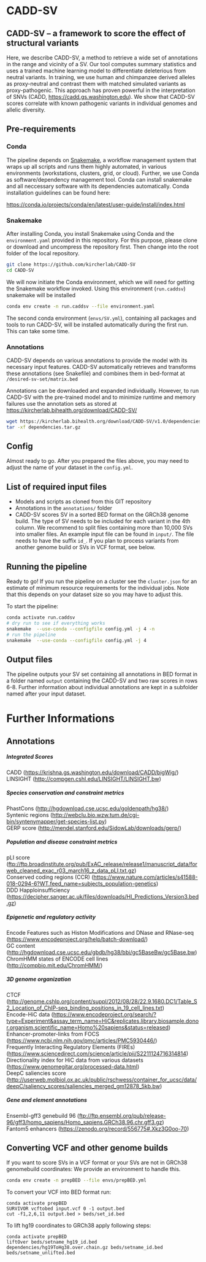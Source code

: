 # CADD-SV 

## CADD-SV – a framework to score the effect of structural variants 

Here, we describe CADD-SV, a method to retrieve a wide set of annotations in the range and vicinity of a SV. Our tool computes summary statistics and uses a trained machine learning model to differentiate deleterious from neutral variants. In training, we use human and chimpanzee derived alleles as proxy-neutral and contrast them with matched simulated variants as proxy-pathogenic. This approach has proven powerful in the interpretation of SNVs (CADD, https://cadd.gs.washington.edu). We show that CADD-SV scores correlate with known pathogenic variants in individual genomes and allelic diversity.


## Pre-requirements

### Conda

The pipeline depends on [Snakemake](https://snakemake.readthedocs.io/en/stable/), a workflow management system that wraps up all scripts and runs them highly automated, in various environments (workstations, clusters, grid, or cloud). Further, we use Conda as software/dependency management tool. Conda can install snakemake and all neccessary software with its dependencies automatically. Conda installation guidelines can be found here:

https://conda.io/projects/conda/en/latest/user-guide/install/index.html

### Snakemake

After installing Conda, you install Snakemake using Conda and the `environment.yaml` provided in this repository. For this purpose, please clone or download and uncompress the repository first. Then change into the root folder of the local repository. 

```bash
git clone https://github.com/kircherlab/CADD-SV
cd CADD-SV
```

We will now initiate the Conda environment, which we will need for getting the Snakemake workflow invoked. Using this environment (`run.caddsv`) snakemake will be installed

```bash
conda env create -n run.caddsv --file environment.yaml
```

The second conda environment (`envs/SV.yml`), containing all packages and tools to run CADD-SV, will be installed automatically during the first run. This can take some time.

### Annotations

CADD-SV depends on various annotations to provide the model with its necessary input features. CADD-SV automatically retrieves and transforms these annotations (see Snakefile) and combines them in bed-format at `/desired-sv-set/matrix.bed`

Annotations can be downloaded and expanded individually. However, to run CADD-SV with the pre-trained model and to minimize runtime and memory failures use the annotation sets as stored at https://kircherlab.bihealth.org/download/CADD-SV/

```bash
wget https://kircherlab.bihealth.org/download/CADD-SV/v1.0/dependencies.tar.gz
tar -xf dependencies.tar.gz
```

## Config

Almost ready to go. After you prepared the files above, you may need to adjust the name of your dataset in the `config.yml`. 

## List of required input files

- Models and scripts as cloned from this GIT repository
- Annotations in the `annotations/` folder
- CADD-SV scores SV in a sorted BED format on the GRCh38 genome build. The type of SV needs to be included for each variant in the 4th column. We recommend to split files containing more than 10,000 SVs into smaller files. An example input file can be found in `input/`. The file needs to have the suffix `id_`. If you plan to process variants from another genome build or SVs in VCF format, see below.

## Running the pipeline

Ready to go! If you run the pipeline on a cluster see the `cluster.json` for an estimate of minimum resource requirements for the individual jobs. Note that this depends on your dataset size so you may have to adjust this.

To start the pipeline:

```bash
conda activate run.caddsv
# dry run to see if everything works
snakemake  --use-conda --configfile config.yml -j 4 -n
# run the pipeline
snakemake  --use-conda --configfile config.yml -j 4
```

## Output files

The pipeline outputs your SV set containing all annotations in BED format in a folder named `output` containing the CADD-SV and two raw scores in rows 6-8.
Further information about individual annotations are kept in a subfolder named after your input dataset.


# Further Informations

## Annotations

##### Integrated Scores
CADD (https://krishna.gs.washington.edu/download/CADD/bigWig/) \
LINSIGHT (http://compgen.cshl.edu/LINSIGHT/LINSIGHT.bw) 

##### Species conservation and constraint metrics
PhastCons (http://hgdownload.cse.ucsc.edu/goldenpath/hg38/) \
Syntenic regions (http://webclu.bio.wzw.tum.de/cgi-bin/syntenymapper/get-species-list.py) \
GERP score (http://mendel.stanford.edu/SidowLab/downloads/gerp/) 

##### Population and disease constraint metrics
pLI score (ftp://ftp.broadinstitute.org/pub/ExAC_release/release1/manuscript_data/forweb_cleaned_exac_r03_march16_z_data_pLI.txt.gz) \
Conserved coding regions (CCR) (https://www.nature.com/articles/s41588-018-0294-6?WT.feed_name=subjects_population-genetics) \
DDD Happloinsufficiency (https://decipher.sanger.ac.uk/files/downloads/HI_Predictions_Version3.bed.gz) 

##### Epigenetic and regulatory activity
Encode Features such as Histon Modifications and DNase and RNase-seq (https://www.encodeproject.org/help/batch-download/) \
GC content (http://hgdownload.cse.ucsc.edu/gbdb/hg38/bbi/gc5BaseBw/gc5Base.bw) \
ChromHMM states of ENCODE cell lines (http://compbio.mit.edu/ChromHMM/) 

##### 3D genome organization
CTCF (http://genome.cshlp.org/content/suppl/2012/08/28/22.9.1680.DC1/Table_S2_Location_of_ChIP-seq_binding_positions_in_19_cell_lines.txt) \
Encode-HiC data (https://www.encodeproject.org/search/?type=Experiment&assay_term_name=HiC&replicates.library.biosample.donor.organism.scientific_name=Homo%20sapiens&status=released) \
Enhancer-promoter-links from FOCS (https://www.ncbi.nlm.nih.gov/pmc/articles/PMC5930446/) \
Frequently Interacting Regulatory Elements (FIREs) (https://www.sciencedirect.com/science/article/pii/S2211124716314814) \
Directionality index for HiC data from various datasets (https://www.genomegitar.org/processed-data.html) \
DeepC saliencies score (http://userweb.molbiol.ox.ac.uk/public/rschwess/container_for_ucsc/data/deepC/saliency_scores/saliencies_merged_gm12878_5kb.bw) 

##### Gene and element annotations
Ensembl-gff3 genebuild 96 (ftp://ftp.ensembl.org/pub/release-96/gff3/homo_sapiens/Homo_sapiens.GRCh38.96.chr.gff3.gz) \
Fantom5 enhancers (https://zenodo.org/record/556775#.Xkz3G0oo-70) 


## Converting VCF and other genome builds

  If you want to score SVs in a VCF format or your SVs are not in GRCh38 genomebuild coordinates:
  We provide an environment to handle this.
  
  ```bash
  conda env create -n prepBED --file envs/prepBED.yml
  ```
  
  To convert your VCF into BED format run:
  ```
  conda activate prepBED
  SURVIVOR vcftobed input.vcf 0 -1 output.bed
  cut -f1,2,6,11 output.bed > beds/set_id.bed
  
  ```
  
  To lift hg19 coordinates to GRCh38 apply following steps:
  
  ```
  conda activate prepBED
  liftOver beds/setname_hg19_id.bed dependencies/hg19ToHg38.over.chain.gz beds/setname_id.bed beds/setname_unlifted.bed
  ```
   

